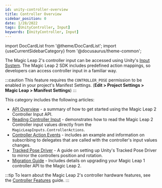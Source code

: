 ```yaml
---
id: unity-controller-overview
title: Controller Overview
sidebar_position: 0
date: 1/28/2022
tags: [UnityController, Input]
keywords: [UnityController, Input]
---
```

import DocCardList from '@theme/DocCardList';
import {useCurrentSidebarCategory} from '@docusaurus/theme-common';

The Magic Leap 2's controller input can be accessed using Unity's [Input System](https://docs.unity3d.com/Packages/com.unity.inputsystem@1.0/manual/QuickStartGuide.html). The Magic Leap 2 SDK includes predefined action mappings, so developers can access controller input in a familiar way.

:::caution
This feature requires the `CONTROLLER_POSE` permission to be enabled in your project's Manifest Settings. (**Edit > Project Settings > Magic Leap > Manifest Settings**)
:::

This category includes the following articles:

- [API Overview](/docs/guides/unity/input/controller/controller-api-overview.md) - a summary of how to get started using the Magic Leap 2 Controller Input API.
- [Reading Controller Input](/docs/guides/unity/input/controller/reading-controller-input.md) - demonstrates how to read the Magic Leap 2 Controller input values directly from the `MagicLeapInputs.ControllerActions`.
- [Controller Action Events](/docs/guides/unity/input/controller/controller-action-events.md) - includes an example and information on subscribing to delegates that are called with the controller's input values changes.
- [Tracked Pose Driver](/docs/guides/unity/input/controller/tracked-pose-driver-controller.md) - A guide on setting up Unity's Tracked Pose Driver to mirror the controllers position and rotation.
- [Migration Guide](/docs/guides/unity/input/controller/controller-porting-guide.md) - Includes details on upgrading your Magic Leap 1 controller API to the Magic Leap 2.

:::tip
To learn about the Magic Leap 2's controller hardware features, see the [Controller Features](/docs/guides/features/controller-features.md) guide.
:::

<DocCardList items={useCurrentSidebarCategory().items}/>
